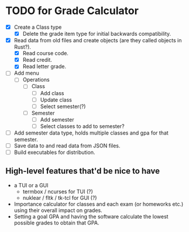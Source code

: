 # TODO for Grade Calculator

- [x] Create a Class type
    - [x] Delete the grade item type for initial backwards compatibility.
- [x] Read data from old files and create objects (are they called objects in Rust?).
    - [x] Read course code.
    - [x] Read credit.
    - [x] Read letter grade.
- [ ] Add menu
    - [ ] Operations
        - [ ] Class
            - [ ] Add class
            - [ ] Update class
            - [ ] Select semester(?)
        - [ ] Semester
            - [ ] Add semester
            - [ ] Select classes to add to semester?
- [ ] Add semester data type, holds multiple classes and gpa for that semester.
- [ ] Save data to and read data from JSON files.
- [ ] Build executables for distribution.

## High-level features that'd be nice to have 

- a TUI or a GUI
    - termbox / ncurses for TUI (?)
    - nuklear / fltk / tk-tcl for GUI (?)
- Importance calculator for classes and each exam (or homeworks etc.) using their overall impact on grades.
- Setting a goal GPA and having the software calculate the lowest possible grades to obtain that GPA. 